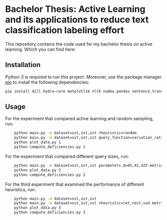 # Bachelor Thesis: Active Learning and its applications to reduce text classification labeling effort
This repository contains the code used for my bachelor thesis on active learning. Which you can find here:

## Installation
Python 3 is required to run this project.
Moreover, use the package manager [pip](https://pip.pypa.io/en/stable/) to install the following dependencies:
```bash
pip install dill hydra-core matplotlib nltk numba pandas sentence_transformers sklearn scipy torch torchtext transformers
```
## Usage
For the experiment that compared active learning and random sampling, run:
```bash
    python main.py -m dataset=sst,sst,sst +heuristic=random
    python main.py -m dataset=sst,sst,sst query_function=variation_ratio,predictive_entropy,mutual_information
    python plot_data.py 1
    python compute_deficiencies.py 1
```

For the experiment that compared different query sizes, run:
```bash
    python main.py -m dataset=sst,sst,sst parameters.Q=85,42,425 metric_file=scaling
    python plot_data.py 2
    python compute_deficiencies.py 2
```

For the third experiment that examined the performance of different heuristics, run:
```bash
    python main.py -m dataset=sst,sst,sst 
    python main.py -m dataset=sst,sst,sst +heuristic=ret,rect,sud metric_file=heuristics
    python plot_data.py 3
    python compute_deficiencies.py 3
```